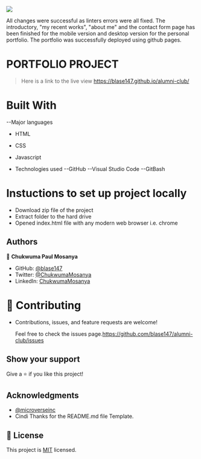 ![](https://img.shields.io/badge/Microverse-blueviolet)

All changes were successful as linters errors were all fixed. The introductory, "my recent works", "about me" and the contact form page has been finished for the mobile version and desktop version for the personal portfolio. The portfolio was successfully deployed using github pages.

# PORTFOLIO PROJECT

> Here is a link to the live view https://blase147.github.io/alumni-club/


# Built With

--Major languages 
- HTML 
- CSS
-  Javascript

- Technologies used 
--GitHub 
--Visual Studio Code 
--GitBash

# Instuctions to set up project locally

- Download zip file of the project
- Extract folder to the hard drive
- Opened index.html file with any modern web browser i.e. chrome

## Authors

👤 **Chukwuma Paul Mosanya**

- GitHub: [@blase147](https://github.com/blase147)
- Twitter: [@ChukwumaMosanya](https://twitter.com/ChukwumaMosanya)
- LinkedIn: [ChukwumaMosanya](www.linkedin.com/in/chukwuma-mosanya-346453)

# 🤝 Contributing

- Contributions, issues, and feature requests are welcome!

  Feel free to check the issues page.https://github.com/blase147/alumni-club/issues

## Show your support

Give a ⭐️ if you like this project!

## Acknowledgments

- [@microverseinc](https://github.com/microverseinc) 
- Cindi
Thanks for the README.md file Template.


## 📝 License

This project is [MIT](./MIT.md) licensed.